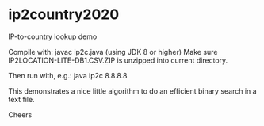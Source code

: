 # ip2country2020
IP-to-country lookup demo

Compile with: javac ip2c.java (using JDK 8 or higher)
Make sure IP2LOCATION-LITE-DB1.CSV.ZIP is unzipped into current directory.

Then run with, e.g.: java ip2c 8.8.8.8

This demonstrates a nice little algorithm to do an efficient binary search in a text file.

Cheers
